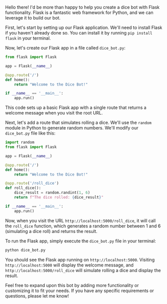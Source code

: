Hello there! I'd be more than happy to help you create a dice bot with Flask functionality. Flask is a fantastic web framework for Python, and we can leverage it to build our bot.

First, let's start by setting up our Flask application. We'll need to install Flask if you haven't already done so. You can install it by running `pip install flask` in your terminal.

Now, let's create our Flask app in a file called `dice_bot.py`:

```python
from flask import Flask

app = Flask(__name__)

@app.route('/')
def home():
    return "Welcome to the Dice Bot!"

if __name__ == '__main__':
    app.run()
```

This code sets up a basic Flask app with a single route that returns a welcome message when you visit the root URL.

Next, let's add a route that simulates rolling a dice. We'll use the `random` module in Python to generate random numbers. We'll modify our `dice_bot.py` file like this:

```python
import random
from flask import Flask

app = Flask(__name__)

@app.route('/')
def home():
    return "Welcome to the Dice Bot!"

@app.route('/roll_dice')
def roll_dice():
    dice_result = random.randint(1, 6)
    return f"The dice rolled: {dice_result}"

if __name__ == '__main__':
    app.run()
```

Now, when you visit the URL `http://localhost:5000/roll_dice`, it will call the `roll_dice` function, which generates a random number between 1 and 6 (simulating a dice roll) and returns the result.

To run the Flask app, simply execute the `dice_bot.py` file in your terminal:

```bash
python dice_bot.py
```

You should see the Flask app running on `http://localhost:5000`. Visiting `http://localhost:5000` will display the welcome message, and `http://localhost:5000/roll_dice` will simulate rolling a dice and display the result.

Feel free to expand upon this bot by adding more functionality or customizing it to fit your needs. If you have any specific requirements or questions, please let me know!